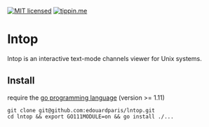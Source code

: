 [![MIT licensed](https://img.shields.io/badge/license-MIT-blue.svg)](https://github.com/edouardparis/lntop/blob/master/LICENSE)
[![tippin.me](https://badgen.net/badge/%E2%9A%A1%EF%B8%8Ftippin.me/@edouardparis/F0918E)](https://tippin.me/@edouardparis)

# lntop

lntop is an interactive text-mode channels viewer for Unix systems.

## Install

require the [go programming language](https://golang.org/) (version >= 1.11)
```
git clone git@github.com:edouardparis/lntop.git
cd lntop && export GO111MODULE=on && go install ./...
```

